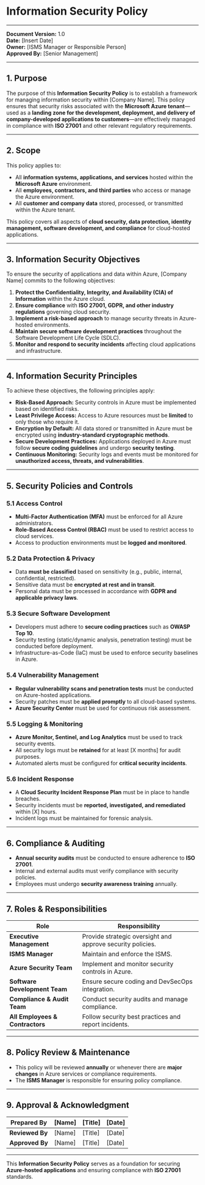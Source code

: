 # **Information Security Policy**  

---

**Document Version:** 1.0  
**Date:** [Insert Date]  
**Owner:** [ISMS Manager or Responsible Person]  
**Approved By:** [Senior Management]  

---

## **1. Purpose**  
The purpose of this **Information Security Policy** is to establish a framework for managing information security within [Company Name]. This policy ensures that security risks associated with the **Microsoft Azure tenant**—used as a **landing zone for the development, deployment, and delivery of company-developed applications to customers**—are effectively managed in compliance with **ISO 27001** and other relevant regulatory requirements.  

---

## **2. Scope**  
This policy applies to:  
- All **information systems, applications, and services** hosted within the **Microsoft Azure** environment.  
- All **employees, contractors, and third parties** who access or manage the Azure environment.  
- All **customer and company data** stored, processed, or transmitted within the Azure tenant.  

This policy covers all aspects of **cloud security, data protection, identity management, software development, and compliance** for cloud-hosted applications.  

---

## **3. Information Security Objectives**  
To ensure the security of applications and data within Azure, [Company Name] commits to the following objectives:  

1. **Protect the Confidentiality, Integrity, and Availability (CIA) of Information** within the Azure cloud.  
2. **Ensure compliance** with **ISO 27001, GDPR, and other industry regulations** governing cloud security.  
3. **Implement a risk-based approach** to manage security threats in Azure-hosted environments.  
4. **Maintain secure software development practices** throughout the Software Development Life Cycle (SDLC).  
5. **Monitor and respond to security incidents** affecting cloud applications and infrastructure.  

---

## **4. Information Security Principles**  
To achieve these objectives, the following principles apply:  

- **Risk-Based Approach:** Security controls in Azure must be implemented based on identified risks.  
- **Least Privilege Access:** Access to Azure resources must be **limited** to only those who require it.  
- **Encryption by Default:** All data stored or transmitted in Azure must be encrypted using **industry-standard cryptographic methods**.  
- **Secure Development Practices:** Applications deployed in Azure must follow **secure coding guidelines** and undergo **security testing**.  
- **Continuous Monitoring:** Security logs and events must be monitored for **unauthorized access, threats, and vulnerabilities**.  

---

## **5. Security Policies and Controls**  

### **5.1 Access Control**  
- **Multi-Factor Authentication (MFA)** must be enforced for all Azure administrators.  
- **Role-Based Access Control (RBAC)** must be used to restrict access to cloud services.  
- Access to production environments must be **logged and monitored**.  

### **5.2 Data Protection & Privacy**  
- Data **must be classified** based on sensitivity (e.g., public, internal, confidential, restricted).  
- Sensitive data must be **encrypted at rest and in transit**.  
- Personal data must be processed in accordance with **GDPR and applicable privacy laws**.  

### **5.3 Secure Software Development**  
- Developers must adhere to **secure coding practices** such as **OWASP Top 10**.  
- Security testing (static/dynamic analysis, penetration testing) must be conducted before deployment.  
- Infrastructure-as-Code (IaC) must be used to enforce security baselines in Azure.  

### **5.4 Vulnerability Management**  
- **Regular vulnerability scans and penetration tests** must be conducted on Azure-hosted applications.  
- Security patches must be **applied promptly** to all cloud-based systems.  
- **Azure Security Center** must be used for continuous risk assessment.  

### **5.5 Logging & Monitoring**  
- **Azure Monitor, Sentinel, and Log Analytics** must be used to track security events.  
- All security logs must be **retained** for at least [X months] for audit purposes.  
- Automated alerts must be configured for **critical security incidents**.  

### **5.6 Incident Response**  
- A **Cloud Security Incident Response Plan** must be in place to handle breaches.  
- Security incidents must be **reported, investigated, and remediated** within [X] hours.  
- Incident logs must be maintained for forensic analysis.  

---

## **6. Compliance & Auditing**  
- **Annual security audits** must be conducted to ensure adherence to **ISO 27001**.  
- Internal and external audits must verify compliance with security policies.  
- Employees must undergo **security awareness training** annually.  

---

## **7. Roles & Responsibilities**  

| **Role**               | **Responsibility** |
|------------------------|-------------------|
| **Executive Management** | Provide strategic oversight and approve security policies. |
| **ISMS Manager** | Maintain and enforce the ISMS. |
| **Azure Security Team** | Implement and monitor security controls in Azure. |
| **Software Development Team** | Ensure secure coding and DevSecOps integration. |
| **Compliance & Audit Team** | Conduct security audits and manage compliance. |
| **All Employees & Contractors** | Follow security best practices and report incidents. |

---

## **8. Policy Review & Maintenance**  
- This policy will be reviewed **annually** or whenever there are **major changes** in Azure services or compliance requirements.  
- The **ISMS Manager** is responsible for ensuring policy compliance.  

---

## **9. Approval & Acknowledgment**  

| **Prepared By**    | [Name] | [Title] | [Date] |
|--------------------|--------|---------|--------|
| **Reviewed By**   | [Name] | [Title] | [Date] |
| **Approved By**   | [Name] | [Title] | [Date] |

---

This **Information Security Policy** serves as a foundation for securing **Azure-hosted applications** and ensuring compliance with **ISO 27001** standards.  
